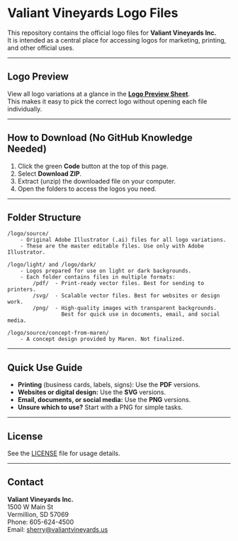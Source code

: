 # Valiant Vineyards Logo Files

This repository contains the official logo files for **Valiant Vineyards Inc.**  
It is intended as a central place for accessing logos for marketing, printing, and other official uses.

---

## Logo Preview

View all logo variations at a glance in the [**Logo Preview Sheet**](logo-preview.pdf).  
This makes it easy to pick the correct logo without opening each file individually.

---

## How to Download (No GitHub Knowledge Needed)

1. Click the green **Code** button at the top of this page.  
2. Select **Download ZIP**.  
3. Extract (unzip) the downloaded file on your computer.  
4. Open the folders to access the logos you need.  

---

## Folder Structure

```
/logo/source/
    - Original Adobe Illustrator (.ai) files for all logo variations.
    - These are the master editable files. Use only with Adobe Illustrator.

/logo/light/ and /logo/dark/
    - Logos prepared for use on light or dark backgrounds.
    - Each folder contains files in multiple formats:
        /pdf/  - Print-ready vector files. Best for sending to printers.
        /svg/  - Scalable vector files. Best for websites or design work.
        /png/  - High-quality images with transparent backgrounds.
                 Best for quick use in documents, email, and social media.

/logo/source/concept-from-maren/
    - A concept design provided by Maren. Not finalized.
```

---

## Quick Use Guide

- **Printing** (business cards, labels, signs): Use the **PDF** versions.  
- **Websites or digital design:** Use the **SVG** versions.  
- **Email, documents, or social media:** Use the **PNG** versions.  
- **Unsure which to use?** Start with a PNG for simple tasks.

---

## License

See the [LICENSE](LICENSE) file for usage details.

---

## Contact

**Valiant Vineyards Inc.**  
1500 W Main St  
Vermillion, SD 57069  
Phone: 605-624-4500  
Email: [sherry@valiantvineyards.us](mailto:sherry@valiantvineyards.us)
